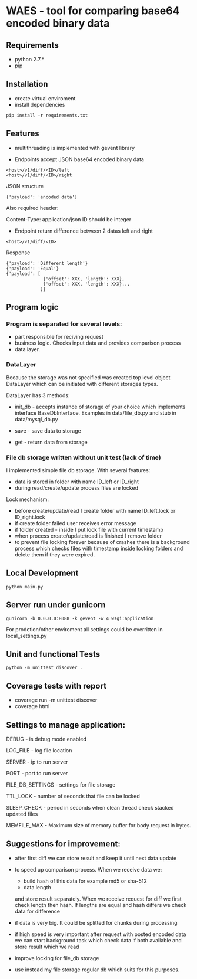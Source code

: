 # WAES - tool for comparing base64 encoded binary data


## Requirements

- python 2.7.*
- pip

## Installation

 - create virtual enviroment
 - install dependencies 

 ```
 pip install -r requirements.txt
 ```

## Features

- multithreading is implemented with gevent library

- Endpoints accept JSON base64 encoded binary data
 ```
 <host>/v1/diff/<ID>/left
 <host>/v1/diff/<ID>/right
```

JSON structure

```
{'payload': 'encoded data'}
```
Also required header:

Content-Type: application/json
ID should be integer


- Endpoint return difference between 2 datas left and right
```
<host>/v1/diff/<ID>
```
Response 
```
{'payload': 'Different length'}
{'payload': 'Equal'}
{'payload': [
              {'offset': XXX, 'length': XXX},
              {'offset': XXX, 'length': XXX}...
             ]}
```

## Program logic

### Program is separated for several levels:

- part responsible for reciving request 
- business logic. Checks input data and provides comparison process
- data layer. 

### DataLayer
Because the storage was not specified was created top level object DataLayer which can be initiated with different storages types.

DataLayer has 3 methods:
- init_db - accepts instance of storage of your choice which implements interface BaseDbInterface. Examples in data/file_db.py and stub in data/mysql_db.py

- save - save data to storage

- get - return data from storage
 
### File db storage written without unit test (lack of time)
I implemented simple file db storage. With several features:

- data is stored in folder with name ID_left or ID_right
- during read/create/update process files are locked

Lock mechanism:
- before create/update/read I create folder with name ID_left.lock or ID_right.lock
- if create folder failed user receives error message
- if folder created - inside I put lock file with current timestamp
- when process create/update/read is finished I remove folder
- to prevent file locking forever because of crashes there is a background process which checks files with timestamp inside locking folders and delete them if they were expired.


## Local Development

```
python main.py
```

## Server run under gunicorn

```
gunicorn -b 0.0.0.0:8088 -k gevent -w 4 wsgi:application 
```

For prodction/other enviroment all settings could be overritten in local_settings.py

## Unit and functional Tests

```
python -m unittest discover .
```

## Coverage tests with report

- coverage run -m unittest discover 
- coverage html


## Settings to manage application:

DEBUG - is debug mode enabled

LOG_FILE - log file location

SERVER - ip to run server

PORT - port to run server

FILE_DB_SETTINGS - settings for file storage

TTL_LOCK  - number of seconds that file can be locked

SLEEP_CHECK - period in seconds when clean thread check stacked updated files

MEMFILE_MAX - Maximum size of memory buffer for body request in bytes.


## Suggestions for improvement:

- after first diff we can store result and keep it until next data update

- to speed up comparison process. When we receive data we: 
  - build hash of this data for example md5 or sha-512
  - data length

  and store result separately. When we receive request for diff we first check length then hash. If lengths are equal and hash differs we check data for difference

- if data is very big. It could be splitted for chunks during processing

- if high speed is very important after request with posted encoded data we can start background task which check data if both available and store result which we read

- improve locking for file_db storage

- use instead my file storage regular db which suits for this purposes.

